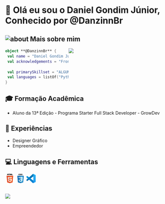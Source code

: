 # 👋 Olá eu sou o Daniel Gondim Júnior, Conhecido por @DanzinnBr 

## <img width="45" alt="about" src="https://raw.github.com/elizarov/elizarov/master/about.png"> Mais sobre mim

<img align="right" width="300" src="https://i2.wp.com/allhtaccess.info/wp-content/uploads/2018/03/programming.gif?fit=1281%2C716&ssl=1" />

```kotlin
object **@DanzinnBr** {
 val name = "Daniel Gondim Junior"
 val acknowledgements = "Front-End"
 
 val primarySkillset = "ALGUMAS HABILIDADES"
 val languages = listOf("Python", "HTML", "CSS") 
}
```
## 🎓 Formação Acadêmica
  
 - Aluno da 13ª Edição - Programa Starter Full Stack Developer - GrowDev

## 👀 Experiências

  - Designer Gráfico
  - Empreendedor
  
## 💻 Linguagens e Ferramentas </sunmary> 
  
<code><img height="30" src="https://raw.githubusercontent.com/github/explore/80688e429a7d4ef2fca1e82350fe8e3517d3494d/topics/html/html.png"></code>
<code><img height="30" src="https://raw.githubusercontent.com/github/explore/80688e429a7d4ef2fca1e82350fe8e3517d3494d/topics/css/css.png"></code>
<code><img height="30" src="https://raw.githubusercontent.com/github/explore/80688e429a7d4ef2fca1e82350fe8e3517d3494d/topics/visual-studio-code/visual-studio-code.png"></code>
<br><br>
<p>
<a href="#" alt="Linkedin">
  <img src="https://img.shields.io/badge/-Linkedin-0e76a8?style=flat-square&logo=Linkedin&logoColor=white&link=[LINK-DO-SEU-LINKEDIN](https://www.linkedin.com/in/daniel-junior-b94893115/)" /></a>
</p>

<!---
DanzinnBr/DanzinnBr is a ✨ special ✨ repository because its `README.md` (this file) appears on your GitHub profile.
You can click the Preview link to take a look at your changes.
--->
